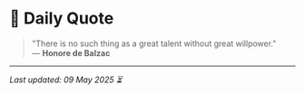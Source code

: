 # 📜 Daily Quote

> "There is no such thing as a great talent without great willpower."  
> — **Honore de Balzac**

---

_Last updated: 09 May 2025 ⏳_
